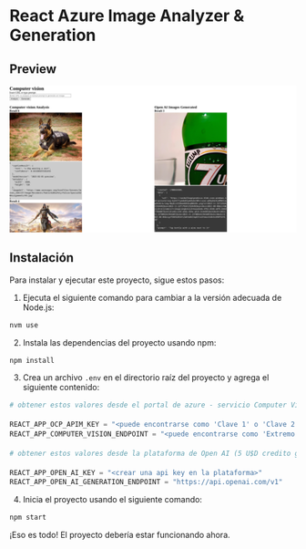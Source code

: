 # React Azure Image Analyzer & Generation

## Preview

![Preview](./src/preview.png)

## Instalación

Para instalar y ejecutar este proyecto, sigue estos pasos:

1. Ejecuta el siguiente comando para cambiar a la versión adecuada de Node.js:
  ```bash
  nvm use
  ```

2. Instala las dependencias del proyecto usando npm:
  ```bash
  npm install
  ```

3. Crea un archivo `.env` en el directorio raíz del proyecto y agrega el siguiente contenido:
  ```py
  # obtener estos valores desde el portal de azure - servicio Computer Vision (tier gratuito)

  REACT_APP_OCP_APIM_KEY = "<puede encontrarse como 'Clave 1' o 'Clave 2'>"
  REACT_APP_COMPUTER_VISION_ENDPOINT = "<puede encontrarse como 'Extremo'>"

  # obtener estos valores desde la plataforma de Open AI (5 U$D credito gratuito)

  REACT_APP_OPEN_AI_KEY = "<crear una api key en la plataforma>"
  REACT_APP_OPEN_AI_GENERATION_ENDPOINT = "https://api.openai.com/v1"
  ```

4. Inicia el proyecto usando el siguiente comando:
  ```bash
  npm start
  ```

¡Eso es todo! El proyecto debería estar funcionando ahora.
